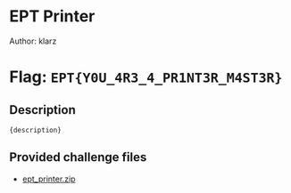 # EPT Printer
Author: klarz

# Flag: `EPT{Y0U_4R3_4_PR1NT3R_M4ST3R}`
## Description
```
{description}
```

## Provided challenge files
* [ept_printer.zip](ept_printer.zip)
